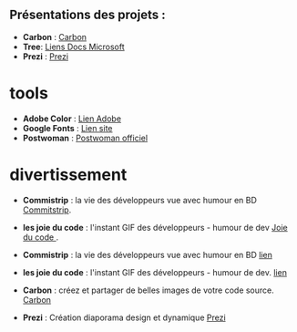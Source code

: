 ## Présentations des projets :
- **Carbon** : [Carbon](https://carbon.now.sh/)
- **Tree**: [Liens Docs Microsoft](https://docs.microsoft.com/fr-fr/windows-server/administration/windows-commands/tree)
- **Prezi** : [Prezi](https://prezi.com/) 

# tools
- **Adobe Color** : [Lien Adobe](https://color.adobe.com/fr/create)
- **Google Fonts** : [Lien site](https://fonts.google.com/)
- **Postwoman** : [Postwoman officiel](https://hoppscotch.io/fr)


# divertissement 
- **Commistrip** : la vie des développeurs vue avec humour en BD 
    [Commitstrip](http://www.commitstrip.com/fr/).
- **les joie du code** : l'instant GIF des développeurs - humour de dev 
    [Joie du code ](https://lesjoiesducode.fr/).

- **Commistrip** : la vie des développeurs vue avec humour en BD [lien](http://www.commitstrip.com/fr/)
- **les joie du code** : l'instant GIF des développeurs - humour de dev. [lien](https://lesjoiesducode.fr/)
- **Carbon** : créez et partager de belles images de votre code source. [Carbon](https://carbon.now.sh/)
- **Prezi** : Création diaporama design et dynamique [Prezi](https://prezi.com/) 
